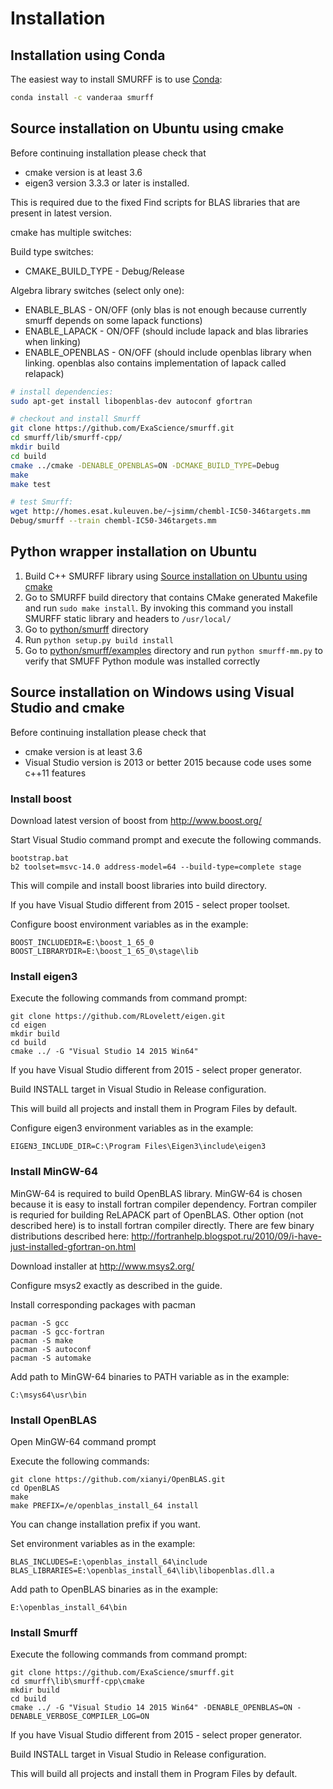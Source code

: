 # Installation
## Installation using Conda

The easiest way to install SMURFF is to use [Conda](https://conda.io):

```bash
conda install -c vanderaa smurff 
```


## Source installation on Ubuntu using cmake

Before continuing installation please check that 
 - cmake version is at least 3.6
 - eigen3 version 3.3.3 or later is installed. 

This is required due to the fixed Find scripts for BLAS libraries that are present in latest version.

cmake has multiple switches:

Build type switches:
* CMAKE_BUILD_TYPE - Debug/Release

Algebra library switches (select only one):
* ENABLE_BLAS - ON/OFF (only blas is not enough because currently smurff depends on some lapack functions)
* ENABLE_LAPACK - ON/OFF (should include lapack and blas libraries when linking)
* ENABLE_OPENBLAS - ON/OFF (should include openblas library when linking. openblas also contains implementation of lapack called relapack)

```bash
# install dependencies:
sudo apt-get install libopenblas-dev autoconf gfortran

# checkout and install Smurff
git clone https://github.com/ExaScience/smurff.git
cd smurff/lib/smurff-cpp/
mkdir build
cd build
cmake ../cmake -DENABLE_OPENBLAS=ON -DCMAKE_BUILD_TYPE=Debug
make
make test

# test Smurff:
wget http://homes.esat.kuleuven.be/~jsimm/chembl-IC50-346targets.mm
Debug/smurff --train chembl-IC50-346targets.mm
```
## Python wrapper installation on Ubuntu

1. Build C++ SMURFF library using [Source installation on Ubuntu using cmake](#source-installation-on-ubuntu-using-cmake)
2. Go to SMURFF build directory that contains CMake generated Makefile and run `sudo make install`. By invoking this command you install SMURFF static library and headers to `/usr/local/`
3. Go to [python/smurff](https://github.com/ExaScience/smurff/tree/master/python/smurff) directory
4. Run `python setup.py build install`
5. Go to [python/smurff/examples](https://github.com/ExaScience/smurff/tree/master/python/smurff/examples) directory and run `python smurff-mm.py` to verify that SMUFF Python module was installed correctly

## Source installation on Windows using Visual Studio and cmake

Before continuing installation please check that 
 - cmake version is at least 3.6
 - Visual Studio version is 2013 or better 2015 because code uses some c++11 features

### Install boost

Download latest version of boost from http://www.boost.org/

Start Visual Studio command prompt and execute the following commands.
```
bootstrap.bat
b2 toolset=msvc-14.0 address-model=64 --build-type=complete stage
```
This will compile and install boost libraries into build directory.

If you have Visual Studio different from 2015 - select proper toolset.

Configure boost environment variables as in the example:
```
BOOST_INCLUDEDIR=E:\boost_1_65_0
BOOST_LIBRARYDIR=E:\boost_1_65_0\stage\lib
```

### Install eigen3

Execute the following commands from command prompt:
```
git clone https://github.com/RLovelett/eigen.git
cd eigen
mkdir build
cd build
cmake ../ -G "Visual Studio 14 2015 Win64"
```
If you have Visual Studio different from 2015 - select proper generator.

Build INSTALL target in Visual Studio in Release configuration.

This will build all projects and install them in Program Files by default.

Configure eigen3 environment variables as in the example:
```
EIGEN3_INCLUDE_DIR=C:\Program Files\Eigen3\include\eigen3
```

### Install MinGW-64

MinGW-64 is required to build OpenBLAS library. MinGW-64 is chosen because it is easy to install fortran compiler dependency.
Fortran compiler is requried for building ReLAPACK part of OpenBLAS. Other option (not described here) is to install fortran compiler directly. There are few binary distributions described here: http://fortranhelp.blogspot.ru/2010/09/i-have-just-installed-gfortran-on.html

Download installer at http://www.msys2.org/

Configure msys2 exactly as described in the guide.

Install corresponding packages with pacman

```
pacman -S gcc
pacman -S gcc-fortran
pacman -S make
pacman -S autoconf
pacman -S automake
```

Add path to MinGW-64 binaries to PATH variable as in the example:
```
C:\msys64\usr\bin
```

### Install OpenBLAS
Open MinGW-64 command prompt

Execute the following commands:

```
git clone https://github.com/xianyi/OpenBLAS.git
cd OpenBLAS
make
make PREFIX=/e/openblas_install_64 install
```

You can change installation prefix if you want.

Set environment variables as in the example:
```
BLAS_INCLUDES=E:\openblas_install_64\include
BLAS_LIBRARIES=E:\openblas_install_64\lib\libopenblas.dll.a
```

Add path to OpenBLAS binaries as in the example:
```
E:\openblas_install_64\bin
```

### Install Smurff

Execute the following commands from command prompt:

```
git clone https://github.com/ExaScience/smurff.git
cd smurff\lib\smurff-cpp\cmake
mkdir build
cd build
cmake ../ -G "Visual Studio 14 2015 Win64" -DENABLE_OPENBLAS=ON -DENABLE_VERBOSE_COMPILER_LOG=ON
```

If you have Visual Studio different from 2015 - select proper generator.

Build INSTALL target in Visual Studio in Release configuration.

This will build all projects and install them in Program Files by default.

